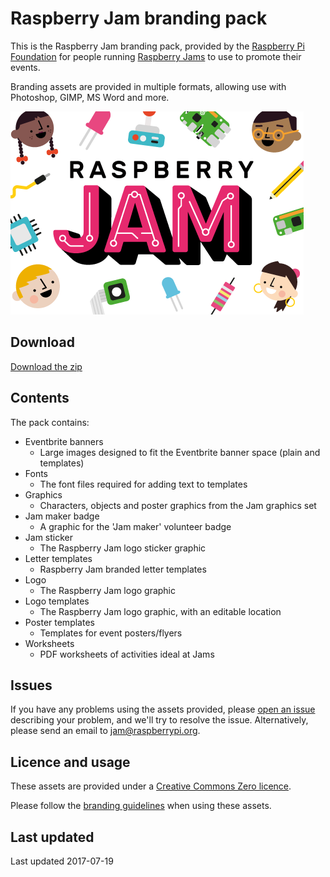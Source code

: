 # Raspberry Jam branding pack

This is the Raspberry Jam branding pack, provided by the [Raspberry Pi Foundation](https://www.raspberrypi.org/) for people running [Raspberry Jams](https://www.raspberrypi.org/jam/) to use to promote their events.

Branding assets are provided in multiple formats, allowing use with Photoshop, GIMP, MS Word and more.

![Raspberry Jam](raspberry-jam.png)

## Download

[Download the zip](http://rpf.io/jambrand)

## Contents

The pack contains:

- Eventbrite banners
    - Large images designed to fit the Eventbrite banner space (plain and templates)
- Fonts
    - The font files required for adding text to templates
- Graphics
    - Characters, objects and poster graphics from the Jam graphics set
- Jam maker badge
    - A graphic for the 'Jam maker' volunteer badge
- Jam sticker
    - The Raspberry Jam logo sticker graphic
- Letter templates
    - Raspberry Jam branded letter templates
- Logo
    - The Raspberry Jam logo graphic
- Logo templates
    - The Raspberry Jam logo graphic, with an editable location
- Poster templates
    - Templates for event posters/flyers
- Worksheets
    - PDF worksheets of activities ideal at Jams

## Issues

If you have any problems using the assets provided, please [open an issue](https://github.com/RaspberryPiFoundation/raspberry-jam-branding/issues) describing your problem, and we'll try to resolve the issue. Alternatively, please send an email to jam@raspberrypi.org.

## Licence and usage

These assets are provided under a [Creative Commons Zero licence](https://creativecommons.org/publicdomain/zero/1.0/).

Please follow the [branding guidelines](Raspberry-Jam-Brand-Guidelines.pdf) when using these assets.

## Last updated

Last updated 2017-07-19
